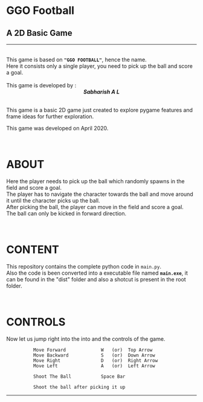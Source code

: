 # GGO Football
## A 2D Basic Game
<hr>
<br>
This game is based on <code><b>"GGO FOOTBALL"</b></code>, hence the name.
<br>
Here it consists only a single player, you need to pick up the ball and score a goal.
<br><br>
This game is developed by :
<center><b><i>
      Sabharish A L</i></b>
</center><br>

This game is a basic 2D game just created to explore pygame features and frame ideas for further exploration. <br>

This game was developed on April 2020.

<br>

# ABOUT

Here the player needs to pick up the ball which randomly spawns in the field and score a goal.<br>
The player has to navigate the character towards the ball and move around it until the character picks up the ball.<br>
After picking the ball, the player can move in the field and score a goal. <br>
The ball can only be kicked in forward direction.


<br>

# CONTENT

This repository contains the complete python code in <code>main.py</code>.<br>
Also the code is been converted into a executable file named <b><code>main.exe</code></b>, it can be found in the "dist" folder and also a shotcut is present in the root folder.<br>

<br>

# CONTROLS

Now let us jump right into the into and the controls of the game. <br>


              Move Forward             W   (or)  Top Arrow
              Move Backward            S   (or)  Down Arrow
              Move Right               D   (or)  Right Arrow 
              Move Left                A   (or)  Left Arrow

              Shoot The Ball           Space Bar
              
              Shoot the ball after picking it up
             
---